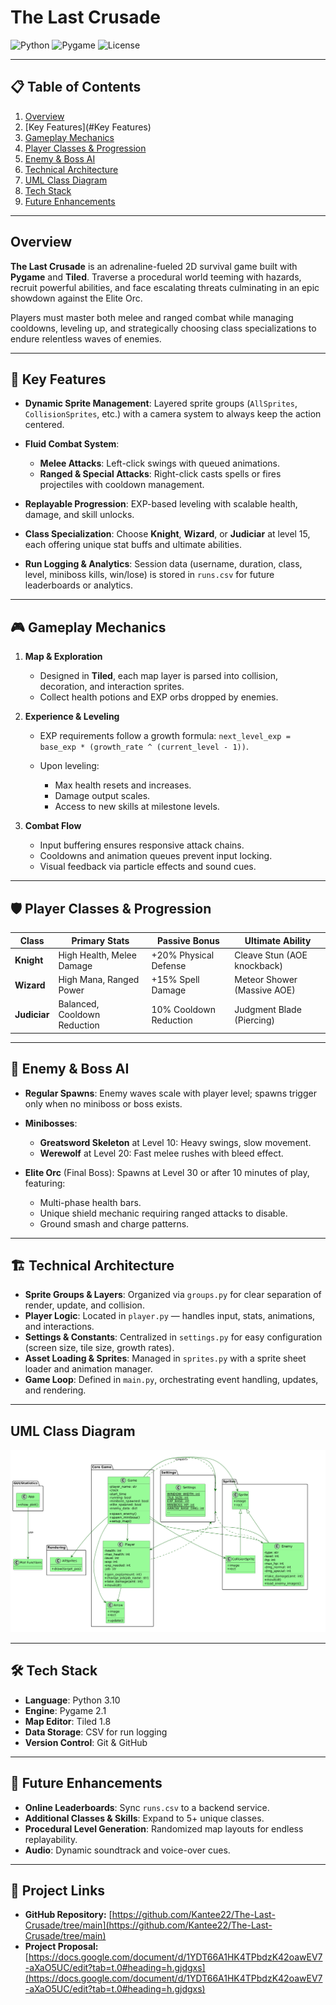 # The Last Crusade

![Python](https://img.shields.io/badge/python-3.10-blue.svg) ![Pygame](https://img.shields.io/badge/Pygame-2.1-green.svg) ![License](https://img.shields.io/badge/license-MIT-purple.svg)

---

## 📋 Table of Contents

1. [Overview](#overview)
2. [Key Features](#Key Features)
3. [Gameplay Mechanics](#gameplay-mechanics)
4. [Player Classes & Progression](#player-classes--progression)
5. [Enemy & Boss AI](#enemy--boss-ai)
6. [Technical Architecture](#technical-architecture)
7. [UML Class Diagram](#uml-class-diagram)
8. [Tech Stack](#tech-stack)
9. [Future Enhancements](#future-enhancements)

---

## Overview

**The Last Crusade** is an adrenaline-fueled 2D survival game built with **Pygame** and **Tiled**. Traverse a procedural world teeming with hazards, recruit powerful abilities, and face escalating threats culminating in an epic showdown against the Elite Orc.

Players must master both melee and ranged combat while managing cooldowns, leveling up, and strategically choosing class specializations to endure relentless waves of enemies.

---

## 🔑 Key Features

* **Dynamic Sprite Management**: Layered sprite groups (`AllSprites`, `CollisionSprites`, etc.) with a camera system to always keep the action centered.
* **Fluid Combat System**:

  * **Melee Attacks**: Left-click swings with queued animations.
  * **Ranged & Special Attacks**: Right-click casts spells or fires projectiles with cooldown management.
* **Replayable Progression**: EXP-based leveling with scalable health, damage, and skill unlocks.
* **Class Specialization**: Choose **Knight**, **Wizard**, or **Judiciar** at level 15, each offering unique stat buffs and ultimate abilities.
* **Run Logging & Analytics**: Session data (username, duration, class, level, miniboss kills, win/lose) is stored in `runs.csv` for future leaderboards or analytics.

---

## 🎮 Gameplay Mechanics

1. **Map & Exploration**

   * Designed in **Tiled**, each map layer is parsed into collision, decoration, and interaction sprites.
   * Collect health potions and EXP orbs dropped by enemies.

2. **Experience & Leveling**

   * EXP requirements follow a growth formula: `next_level_exp = base_exp * (growth_rate ^ (current_level - 1))`.
   * Upon leveling:

     * Max health resets and increases.
     * Damage output scales.
     * Access to new skills at milestone levels.

3. **Combat Flow**

   * Input buffering ensures responsive attack chains.
   * Cooldowns and animation queues prevent input locking.
   * Visual feedback via particle effects and sound cues.

---

## 🛡️ Player Classes & Progression

| Class        | Primary Stats                | Passive Bonus          | Ultimate Ability            |
| ------------ | ---------------------------- | ---------------------- | --------------------------- |
| **Knight**   | High Health, Melee Damage    | +20% Physical Defense  | Cleave Stun (AOE knockback) |
| **Wizard**   | High Mana, Ranged Power      | +15% Spell Damage      | Meteor Shower (Massive AOE) |
| **Judiciar** | Balanced, Cooldown Reduction | 10% Cooldown Reduction | Judgment Blade (Piercing)   |

---

## 👾 Enemy & Boss AI

* **Regular Spawns**: Enemy waves scale with player level; spawns trigger only when no miniboss or boss exists.
* **Minibosses**:

  * **Greatsword Skeleton** at Level 10: Heavy swings, slow movement.
  * **Werewolf** at Level 20: Fast melee rushes with bleed effect.
* **Elite Orc** (Final Boss): Spawns at Level 30 or after 10 minutes of play, featuring:

  * Multi-phase health bars.
  * Unique shield mechanic requiring ranged attacks to disable.
  * Ground smash and charge patterns.

---

## 🏗️ Technical Architecture

* **Sprite Groups & Layers**: Organized via `groups.py` for clear separation of render, update, and collision.
* **Player Logic**: Located in `player.py` — handles input, stats, animations, and interactions.
* **Settings & Constants**: Centralized in `settings.py` for easy configuration (screen size, tile size, growth rates).
* **Asset Loading & Sprites**: Managed in `sprites.py` with a sprite sheet loader and animation manager.
* **Game Loop**: Defined in `main.py`, orchestrating event handling, updates, and rendering.

---

## UML Class Diagram

![img_1.png](img_1.png)

---

## 🛠️ Tech Stack

* **Language**: Python 3.10
* **Engine**: Pygame 2.1
* **Map Editor**: Tiled 1.8
* **Data Storage**: CSV for run logging
* **Version Control**: Git & GitHub

---

## 🚀 Future Enhancements

* **Online Leaderboards**: Sync `runs.csv` to a backend service.
* **Additional Classes & Skills**: Expand to 5+ unique classes.
* **Procedural Level Generation**: Randomized map layouts for endless replayability.
* **Audio**: Dynamic soundtrack and voice-over cues.

---
## 📂 Project Links

- **GitHub Repository:** [https://github.com/Kantee22/The-Last-Crusade/tree/main](https://github.com/Kantee22/The-Last-Crusade/tree/main)
- **Project Proposal:** [https://docs.google.com/document/d/1YDT66A1HK4TPbdzK42oawEV7-aXaO5UC/edit?tab=t.0#heading=h.gjdgxs](https://docs.google.com/document/d/1YDT66A1HK4TPbdzK42oawEV7-aXaO5UC/edit?tab=t.0#heading=h.gjdgxs)
